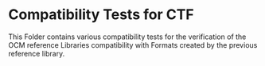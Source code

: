 # Compatibility Tests for CTF

This Folder contains various compatibility tests for the verification of the OCM reference Libraries compatibility with
Formats created by the previous reference library.